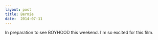 ```yaml
---
layout: post
title: Bernie 
date:  2014-07-11 
---
```

 In preparation to see BOYHOOD this weekend. I'm so excited for this film. 
